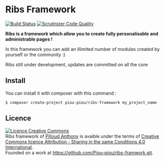# Ribs Framework
[![Build Status](https://scrutinizer-ci.com/g/Piou-piou/ribs-framework/badges/build.png?b=master)](https://scrutinizer-ci.com/g/Piou-piou/ribs-framework/build-status/master)
[![Scrutinizer Code Quality](https://scrutinizer-ci.com/g/Piou-piou/ribs-framework/badges/quality-score.png?b=master)](https://scrutinizer-ci.com/g/Piou-piou/ribs-framework/?branch=master)

**Ribs is a framework which allow you to create fully personalisable and administrable pages !**

In this framework you can add an illimited number of modules created by yourself or the community :)

Ribs still under development, updates are committed on all the core

## Install

You can install it with composer with this command : 
```
$ composer create-project piou-piou/ribs-framework my_project_name
```

## Licence
<a rel="license" href="http://creativecommons.org/licenses/by-sa/4.0/"><img alt="Licence Creative Commons" style="border-width:0" src="https://i.creativecommons.org/l/by-sa/4.0/88x31.png" /></a><br /><span xmlns:dct="http://purl.org/dc/terms/" property="dct:title">Ribs framework</span> of <a xmlns:cc="http://creativecommons.org/ns#" href="http://anthony-pilloud.fr" property="cc:attributionName" rel="cc:attributionURL">Pilloud Anthony</a> is avaible under the terms of <a rel="license" href="http://creativecommons.org/licenses/by-sa/4.0/">Creative Commons licence Attribution -  Sharing in the same Conditions 4.0 International</a>.<br />Founded on a work at <a xmlns:dct="http://purl.org/dc/terms/" href="https://github.com/Piou-piou/ribs-framwork.git" rel="dct:source">https://github.com/Piou-piou/ribs-framwork.git</a>.
